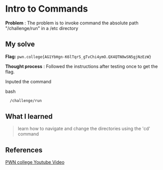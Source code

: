 
# Intro to Commands 

**Problem** : The problem is to invoke  command  the absolute path "/challenge/run" in a /etc directory

## My solve

**Flag:** `pwn.college{AG1YbHgn-K6lTqrS_gTvChi4ymO.QX4QTN0wSN5gjNzEzW}`

**Thought process** :   Followed the instructions after testing once to get the flag.

Inputed the command


bash
```bash
  /challenge/run

```


## What I learned
> learn how to navigate and change the directories using the 'cd' command 
> 

## References 
[PWN college Youtube Video](https://youtu.be/b67Jq6IZ3U8?list=PL-ymxv0nOtqqRAz1x90vxNbhmSkeYxHVC)
